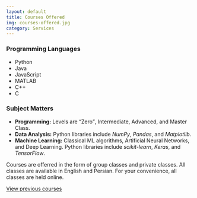 ```yaml
---
layout: default
title: Courses Offered
img: courses-offered.jpg
category: Services
---
```

### Programming Languages
- Python
- Java
- JavaScript
- MATLAB
- C++
- C

### Subject Matters
- **Programming:** Levels are <q>Zero</q>, Intermediate, Advanced, and Master Class.
- **Data Analysis:** Python libraries include *NumPy*, *Pandas*, and *Matplotlib*.
- **Machine Learning:** Classical ML algorithms, Artificial Neural Networks, and Deep Learning. Python libraries include *scikit-learn*, *Keras*, and *TensorFlow*.

Courses are offerred in the form of group classes and private classes.
All classes are available in English and Persian.
For your convenience, all classes are held online.

<a href="{{ site.url }}/course-history">View previous courses</a>
